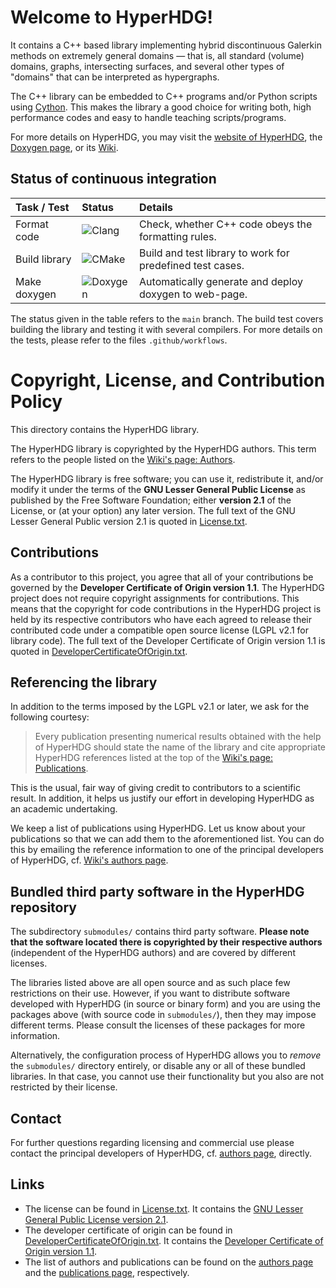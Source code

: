 # Welcome to HyperHDG!

It contains a C++ based library implementing hybrid discontinuous Galerkin methods on extremely
general domains &mdash; that is, all standard (volume) domains, graphs, intersecting surfaces, and
several other types of "domains" that can be interpreted as hypergraphs.

The C++ library can be embedded to C++ programs and/or Python scripts using [Cython](
https://cython.org/). This makes the library a good choice for writing both, high performance codes
and easy to handle teaching scripts/programs.

For more details on HyperHDG, you may visit the [website of HyperHDG](
https://andreasrupp.github.io/HyperHDG), the [Doxygen page](
https://hyperhdg.github.io/auto_pages/doxygen), or its [Wiki](
https://github.com/AndreasRupp/HyperHDG/wiki).


## Status of continuous integration

<div align="center">

| Task / Test   | Status                                                                          | Details                                                   |
|:--------------|:--------------------------------------------------------------------------------|:----------------------------------------------------------|
| Format code   | ![Clang](https://github.com/AndreasRupp/HyperHDG/workflows/Clang/badge.svg)     | Check, whether C++ code obeys the formatting rules.       |
| Build library | ![CMake](https://github.com/AndreasRupp/HyperHDG/workflows/CMake/badge.svg)     | Build and test library to work for predefined test cases. |
| Make doxygen  | ![Doxygen](https://github.com/AndreasRupp/HyperHDG/workflows/Doxygen/badge.svg) | Automatically generate and deploy doxygen to web-page.    |

</div>

The status given in the table refers to the `main` branch. The build test covers building the
library and testing it with several compilers. For more details on the tests, please refer to the
files `.github/workflows`.


# Copyright, License, and Contribution Policy

This directory contains the HyperHDG library.

The HyperHDG library is copyrighted by the HyperHDG authors. This term refers to the people listed
on the [Wiki's page: Authors](https://github.com/AndreasRupp/HyperHDG/wiki/Authors).

The HyperHDG library is free software; you can use it, redistribute it, and/or modify it under the 
terms of the <b>GNU Lesser General Public License</b> as published by the Free Software Foundation; 
either <b>version 2.1</b> of the License, or (at your option) any later version. The full text of
the GNU Lesser General Public version 2.1 is quoted in [License.txt](License.txt).


## Contributions

As a contributor to this project, you agree that all of your contributions be governed by the
<b>Developer Certificate of Origin version 1.1</b>. The HyperHDG project does not require copyright
assignments for contributions. This means that the copyright for code contributions in the HyperHDG
project is held by its respective contributors who have each agreed to release their contributed
code under a compatible open source license (LGPL v2.1 for library code). The full text of the 
Developer Certificate of Origin version 1.1 is quoted in [DeveloperCertificateOfOrigin.txt](
DeveloperCertificateOfOrigin.txt).


## Referencing the library

In addition to the terms imposed by the LGPL v2.1 or later, we ask for the following courtesy:

> Every publication presenting numerical results obtained with the help of HyperHDG should state the
> name of the library and cite appropriate HyperHDG references listed at the top of the 
> [Wiki's page: Publications](https://github.com/AndreasRupp/HyperHDG/wiki/Publications).

This is the usual, fair way of giving credit to contributors to a scientific result. In addition, it
helps us justify our effort in developing HyperHDG as an academic undertaking.

We keep a list of publications using HyperHDG. Let us know about your publications so that we can 
add them to the aforementioned list. You can do this by emailing the reference information to one of
the principal developers of HyperHDG, cf. [Wiki's authors page](
https://github.com/AndreasRupp/HyperHDG/wiki/Authors).


## Bundled third party software in the HyperHDG repository

The subdirectory `submodules/` contains third party software. <b>Please note that the software
located there is copyrighted by their respective authors</b> (independent of the HyperHDG authors)
and are covered by different licenses.

The libraries listed above are all open source and as such place few restrictions on their use.
However, if you want to distribute software developed with HyperHDG (in source or binary form) and
you are using the packages above (with source code in `submodules/`), then they may impose
different terms. Please consult the licenses of these packages for more information.

Alternatively, the configuration process of HyperHDG allows you to <i>remove</i> the `submodules/`
directory entirely, or disable any or all of these bundled libraries. In that case, you cannot use
their functionality but you also are not restricted by their license.


## Contact

For further questions regarding licensing and commercial use please contact the principal developers
of HyperHDG, cf. [authors page](https://github.com/AndreasRupp/HyperHDG/wiki/Authors), directly.


## Links

- The license can be found in [License.txt](License.txt). It contains the [GNU Lesser General Public
License version 2.1](https://www.gnu.org/licenses/old-licenses/lgpl-2.1.en.html).
- The developer certificate of origin can be found in 
[DeveloperCertificateOfOrigin.txt](DeveloperCertificateOfOrigin.txt). It contains the [Developer 
Certificate of Origin version 1.1](https://developercertificate.org/).
- The list of authors and publications can be found on the [authors page](
https://github.com/AndreasRupp/HyperHDG/wiki/Authors) and  the
[publications page](https://github.com/AndreasRupp/HyperHDG/wiki/Publications), respectively.
